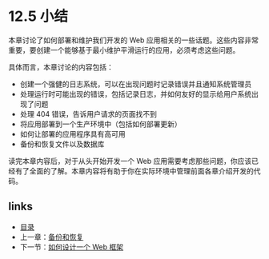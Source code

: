 # 12.5 小结
本章讨论了如何部署和维护我们开发的 Web 应用相关的一些话题。这些内容非常重要，要创建一个能够基于最小维护平滑运行的应用，必须考虑这些问题。

具体而言，本章讨论的内容包括：

- 创建一个强健的日志系统，可以在出现问题时记录错误并且通知系统管理员
- 处理运行时可能出现的错误，包括记录日志，并如何友好的显示给用户系统出现了问题
- 处理 404 错误，告诉用户请求的页面找不到
- 将应用部署到一个生产环境中（包括如何部署更新）
- 如何让部署的应用程序具有高可用
- 备份和恢复文件以及数据库

读完本章内容后，对于从头开始开发一个 Web 应用需要考虑那些问题，你应该已经有了全面的了解。本章内容将有助于你在实际环境中管理前面各章介绍开发的代码。

## links
   * [目录](<preface.md>)
   * 上一章：[备份和恢复](<12.4.md>)
   * 下一节：[如何设计一个 Web 框架](<13.0.md>)